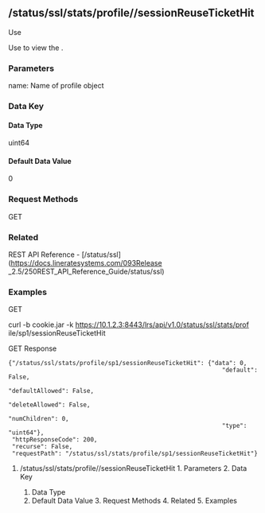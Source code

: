 ## /status/ssl/stats/profile/<name>/sessionReuseTicketHit

Use

Use to view the .

### Parameters

name: Name of profile object

### Data Key

#### Data Type

uint64

#### Default Data Value

0

### Request Methods

GET

### Related

REST API Reference - [/status/ssl](https://docs.lineratesystems.com/093Release
_2.5/250REST_API_Reference_Guide/status/ssl)

### Examples

GET

curl -b cookie.jar -k https://10.1.2.3:8443/lrs/api/v1.0/status/ssl/stats/prof
ile/sp1/sessionReuseTicketHit

GET Response

    
    {"/status/ssl/stats/profile/sp1/sessionReuseTicketHit": {"data": 0,
                                                                "default": False,
                                                                "defaultAllowed": False,
                                                                "deleteAllowed": False,
                                                                "numChildren": 0,
                                                                "type": "uint64"},
     "httpResponseCode": 200,
     "recurse": False,
     "requestPath": "/status/ssl/stats/profile/sp1/sessionReuseTicketHit"}
    

  1. /status/ssl/stats/profile/<name>/sessionReuseTicketHit
    1. Parameters
    2. Data Key
      1. Data Type
      2. Default Data Value
    3. Request Methods
    4. Related
    5. Examples

